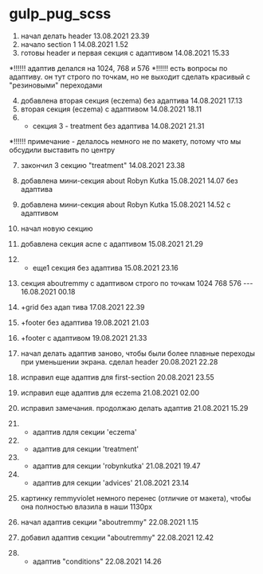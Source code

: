 # gulp_pug_scss

1) начал делать header 13.08.2021 23.39
2) начало section 1 14.08.2021 1.52
3) готовы header и первая секция с адаптивом 14.08.2021 15.33

*!!!!!! адаптив делался на 1024, 768 и 576 
*!!!!!! есть вопросы по адаптиву. он тут строго по точкам, но не выходит сделать красивый с "резиновыми" переходами

4) добавлена вторая секция (eczema) без адаптива 14.08.2021 17.13
5) вторая секция (eczema) c адаптивом 14.08.2021 18.11
6) + секция 3 - treatment без адаптива 14.08.2021 21.31

*!!!!!! примечание - делалось немного не по макету, потому что мы обсудили выставить по центру

7) закончил 3 секцию "treatment" 14.08.2021 23.38

8) добавлена мини-секция about Robyn Kutka 15.08.2021 14.07  без адаптива
9) добавлена мини-секция about Robyn Kutka 15.08.2021 14.52  c адаптивом

10) начал новую секцию


11) добавлена секция acne с адаптивом 15.08.2021 21.29

12) + еще1 секция без адаптива 15.08.2021 23.16

13) секция aboutremmy с адаптивом строго по точкам 1024 768 576 --- 16.08.2021 00.18

14) +grid без адап тива 17.08.2021 22.39

15) +footer без адаптива 19.08.2021 21.03

16) +footer с адаптивом 19.08.2021 21.33

17) начал делать адаптив заново, чтобы были более плавные переходы при уменьшении экрана.  сделал header 20.08.2021 22.28

18) исправил еще адаптив для first-section 20.08.2021 23.55

19) исправил еще адаптив для eczema 21.08.2021 02.00
20) исправил замечания. продолжаю делать адаптив 21.08.2021 15.29

21) + адаптив лдля секции 'eczema'
22) + адаптив для секции 'treatment'
22) + адаптив для секции 'robynkutka' 21.08.2021 19.47
23) + адаптив для секции 'advices' 21.08.2021 23.14
24) картинку remmyviolet немного перенес (отличие от макета), чтобы она полностью влазила в наши 1130px
25) начал адаптив секции "aboutremmy" 22.08.2021 1.15
26) добавил адаптив секции "aboutremmy" 22.08.2021 12.42
27) + адаптив "conditions" 22.08.2021 14.26